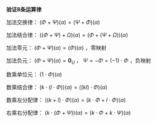 **验证8条运算律**    
    
加法交换律： $(\Phi+\Psi)(\alpha)    
=(\Psi+\Phi)(\alpha)$     
    
加法结合律： $((\Phi+\Psi)+\Omega)(\alpha)    
=(\Phi+(\Psi+\Omega))(\alpha)$     
    
加法零元： $(\Phi+\Psi)(\alpha)=(\Phi)(\alpha)$ ，零映射    
    
加法负元： $(\Phi+\Psi)(\alpha)=\mathbf0_U$ ， $\Psi    
=-\Phi=(-1)\cdot\Phi$ ，负映射    
    
数乘单位元： $(1\cdot\Phi)(\alpha)$     
    
数乘结合律： $(k\cdot(l\cdot\Phi))(\alpha)    
=((kl)\cdot\Phi)(\alpha)$     
    
数乘左分配律： $((k+l)\cdot\Phi)(\alpha)    
=(k\cdot\Phi+l\cdot\Phi)(\alpha)$     
    
右乘右分配律： $(k\cdot(\Phi+\Psi))(\alpha)    
=(k\cdot\Phi+k\cdot\Psi)(\alpha)$     
